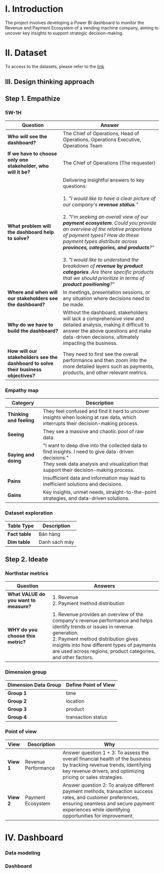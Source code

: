 # I. Introduction
The project involves developing a Power BI dashboard to monitor the Revenue and Payment Ecosystem of a vending machine company, aiming to uncover key insights to support strategic decision-making.

# II. Dataset
To access to the datasets, please refer to the [link](https://docs.google.com/spreadsheets/d/1LqbkwkU10uuIpyg_Lp1dZCyLYJ55tHh0/edit?gid=1069178691#gid=1069178691)

## III. Design thinking approach
## Step 1. Empathize 
### 5W-1H
| **Question**                                           | **Answer**                                                                                               |
|----------------------------------------------------------|-----------------------------------------------------------------------------------------------------------|
| **Who will see the dashboard?**                         | The Chief of Operations, Head of Operations, Operations Executive, Operations Team                         |
| **If we have to choose only one stakeholder, who will it be?** | The Chief of Operations (The requester)                                                                   |
| **What problem will the dashboard help to solve?**      | Delivering insightful answers to key questions:<br><br> 1. *"I would like to have a clear picture of our company's **revenue status**."*<br><br> 2. *"I'm seeking an overall view of our **payment ecosystem**. Could you provide an overview of the relative proportions of payment types? How do these payment types distribute across **provinces, categories, and products**?"*<br><br> 3. *"I would like to understand the breakdown of **revenue by product categories**. Are there specific products that we should prioritize in terms of **product positioning**?"* |
| **Where and when will our stakeholders see the dashboard?** | In meetings, presentation sessions, or any situation where decisions need to be made.                      |
| **Why do we have to build the dashboard?**              | Without the dashboard, stakeholders will lack a comprehensive view and detailed analysis, making it difficult to answer the above questions and make data-driven decisions, ultimately impacting the business. |
| **How will our stakeholders see the dashboard to solve their business objectives?** | They need to first see the overall performance and then zoom into the more detailed layers such as payments, products, and other relevant metrics. |

### Empathy map
| **Category**               | **Description**                                                                                             |
|----------------------------|-------------------------------------------------------------------------------------------------------------|
| **Thinking and feeling**    | They feel confused and find it hard to uncover insights when looking at raw data, which interrupts their decision-making process. |
| **Seeing**                  | They see a massive and chaotic pool of raw data.                                                             |
| **Saying and doing**        | "I want to deep dive into the collected data to find insights. I need to give data-driven decisions." <br> They seek data analysis and visualization that support their decision-making process. |
| **Pains**                   | Insufficient data and information may lead to inefficient solutions and decisions.                           |
| **Gains**                   | Key insights, unmet needs, straight-to-the-point strategies, and data-driven solutions.                      |

### Dataset exploration
| **Table Type** | **Description**     |
|----------------|---------------------|
| **Fact table**  | Bán hàng            |
| **Dim table**   | Danh sách máy       |

## Step 2. Ideate
### Northstar metrics
| **Question**                             | **Answers**                                                                                                 |
|--------------------------------------------|--------------------------------------------------------------------------------------------------------------|
| **What VALUE do you want to measure?**     | 1. Revenue  <br> 2. Payment method distribution                                                             |
| **WHY do you choose this metric?**         | 1. Revenue provides an overview of the company's revenue performance and helps identify trends or issues in revenue generation. <br> 2. Payment method distribution gives insights into how different types of payments are used across regions, product categories, and other factors. |

### Dimension group
| **Dimension Data Group**    | **Define Point of View**               |
|-----------------------------|----------------------------------------|
| **Group 1**                 | time                               |
| **Group 2**                 | location                               |
| **Group 3**                 | product                               |
| **Group 4**                 | transaction status                        |

### Point of view
| **View**    | **Description**             | **Why**                                                                                               |
|-------------|-----------------------------|--------------------------------------------------------------------------------------------------------|
| **View 1**  | Revenue Performance         | Answer question 1 + 3: To assess the overall financial health of the business by tracking revenue trends, identifying key revenue drivers, and optimizing pricing or sales strategies. |
| **View 2**  | Payment Ecosystem           | Answer question 2: To analyze different payment methods, transaction success rates, and customer preferences, ensuring seamless and secure payment experiences while identifying opportunities for improvement. |

# IV. Dashboard
### Data modeling

### Dashboard


